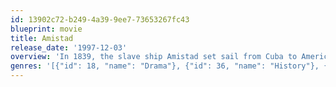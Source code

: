 ```yaml
---
id: 13902c72-b249-4a39-9ee7-73653267fc43
blueprint: movie
title: Amistad
release_date: '1997-12-03'
overview: 'In 1839, the slave ship Amistad set sail from Cuba to America. During the long trip, Cinque leads the slaves in an unprecedented uprising. They are then held prisoner in Connecticut, and their release becomes the subject of heated debate. Freed slave Theodore Joadson wants Cinque and the others exonerated and recruits property lawyer Roger Baldwin to help his case. Eventually, John Quincy Adams also becomes an ally.'
genres: '[{"id": 18, "name": "Drama"}, {"id": 36, "name": "History"}, {"id": 9648, "name": "Mystery"}]'
---
```

